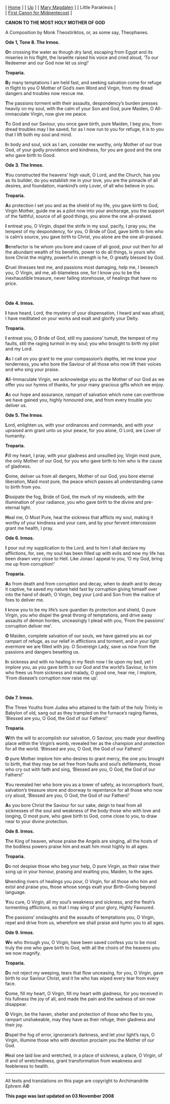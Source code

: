 \[ [Home](index.md) \] \[ [Up](theophan.md) \] \[ [Mary Magdalen](22julcan.md) \] \[ Little Paraklesis \] \[ [First Canon for Midpentecost](MidPenCan1.md) \]

**CANON TO THE MOST HOLY MOTHER OF GOD**

A Composition by Monk Theostiriktos, or, as some say, Theophanes.

**Ode 1, Tone 8. The Irmos.**

**O**n crossing the water as though dry land,
escaping from Egypt
and its miseries in his flight,
the Israelite raised his voice and cried aloud,
‘To our Redeemer and our God now let us sing!’

**Troparia.**

**B**y many temptations I am held fast,
and seeking salvation
come for refuge in flight to you
O Mother of God’s own Word and Virgin,
from my dread dangers and troubles now rescue me.

**T**he passions torment with their assaults,
despondency’s burden
presses heavily on my soul,
with the calm of your Son and God, pure Maiden,
O All-immaculate Virgin, now give me peace.

**T**o God and our Saviour, you once gave birth,
pure Maiden, I beg you,
from dread troubles may I be saved,
for as I now run to you for refuge,
it is to you that I lift both my soul and mind.

**I**n body and soul, sick as I am,
consider me worthy,
only Mother of our true God,
of your godly providence and kindness,
for you are good and the one who gave birth to Good.

**Ode 3. The Irmos.**

**Y**ou constructed the heavens’ high vault, O Lord, and the Church,
has you as its builder, do you establish me in your love,
you are the pinnacle
of all desires, and foundation,
mankind’s only Lover, of all who believe in you.

**Troparia.**

**A**s protection I set you and as the shield of my life,
you gave birth to God, Virgin Mother, guide me as a pilot now
into your anchorage,
you the support of the faithful,
source of all good things, you alone the one all-praised.

**I** entreat you, O Virgin, dispel the strife in my soul,
pacify, I pray you, the tempest of my despondency,
for you, O Bride of God,
gave birth to him who is calm’s source,
you gave birth to Christ, you alone are the one all-praised.

**B**enefactor is he whom you bore and cause of all good,
pour out then for all the abundant wealth of his benefits,
power to do all things,
is yours who bore Christ the mighty,
powerful in strength is he, O greatly blessed by God.

**C**ruel illnesses test me, and passions most damaging,
help me, I beseech you, O Virgin, aid me, all-blameless one,
for I know you to be
the inexhaustible treasure,
never failing storehouse, of healings that have no price.

 

**Ode 4. Irmos.**

**I** have heard, Lord, the mystery
of your dispensation, I heard and was afraid,
I have meditated on your works
and exalt and glorify your Deity.

**Troparia.**

**I** entreat you, O Bride of God,
still my passions’ tumult, the tempest of my faults,
still the raging turmoil in my soul;
you who brought to birth my pilot and my Lord.

**A**s I call on you grant to me
your compassion’s depths, let me know your tenderness,
you who bore the Saviour of all those
who now lift their voices and who sing your praise.

**A**ll-Immaculate Virgin,
we acknowledge you as the Mother of our God
as we offer you our hymns of thanks,
for your many gracious gifts which we enjoy.

**A**s our hope and assurance,
rampart of salvation which none can overthrow
we have gained you, highly honoured one,
and from every trouble you deliver us.

**Ode 5. The Irmos**.

**L**ord, enlighten us,
with your ordinances and commands,
and with your upraised arm grant unto us your peace,
for you alone, O Lord, are Lover of humanity.

**Troparia.**

**F**ill my heart, I pray,
with your gladness and unsullied joy,
Virgin most pure, the only Mother of our God,
for you who gave birth to him who is the cause of gladness.

**C**ome, deliver us
from all dangers, Mother of our God,
you bore eternal liberation, Maid most pure,
the peace which passes all understanding came to birth from you.

**D**issipate the fog,
Bride of God, the murk of my misdeeds,
with the illumination of your radiance,
you who gave birth to the divine and pre-eternal light.

**H**eal me, O Most Pure,
heal the sickness that afflicts my soul,
making it worthy of your kindness and your care,
and by your fervent intercession grant me health, I pray.

**Ode 6. Irmos.**

**I** pour out
my supplication to the Lord,
and to him I shall declare my afflictions,
for, see, my soul has been filled up with evils
and now my life has been drawn very close to Hell.
Like Jonas I appeal to you,
‘O my God, bring me up from corruption!’

**Troparia.**

**A**s from death
and from corruption and decay,
when to death and to decay it captive,
he saved my nature held fast by corruption
giving himself over into the hand of death,
O Virgin, beg your Lord and Son
from the malice of foes to deliver me.

**I** know you
to be my life’s sure guardian
its protection and shield, O pure Virgin,
you who dispel the great throng of temptations,
and drive away assaults of demon hordes,
unceasingly I plead with you,
‘From the passions’ corruption deliver me’.

**O** Maiden,
complete salvation of our souls,
we have gained you as our rampart of refuge,
as our relief in afflictions and torment,
and in your light evermore we are filled with joy.
O Sovereign Lady, save us now
from the passions and dangers besetting us.

**I**n sickness
and with no healing in my flesh
now I lie upon my bed, yet I implore you,
as you gave birth to our God and the world’s Saviour,
to him who frees us from sickness and malady,
O good one, hear me, I implore,
‘From disease’s corruption now raise me up’.

 

**Ode 7. Irmos.**

**T**he Three Youths from Judea
who attained to the faith of the holy Trinity
in Babylon of old,
sang out as they trampled
on the furnace’s raging flames,
‘Blessed are you, O God,
the God of our Fathers!’

**Troparia**.

**W**ith the will to accomplish
our salvation, O Saviour, you made your dwelling place
within the Virgin’s womb,
revealed her as the champion
and protection for all the world.
‘Blessed are you, O God,
the God of our Fathers!’

**O** pure Mother implore him
who desires to grant mercy, the one you brought to birth,
that they may be set free
from faults and soul’s defilements,
those who cry out with faith and sing,
‘Blessed are you, O God,
the God of our Fathers!’

**Y**ou revealed her who bore you
as a tower of safety, as incorruption’s fount,
salvation’s treasure store
and doorway to repentance
for all those who now cry aloud,
‘Blessed are you, O God,
the God of our Fathers!’

**A**s you bore Christ the Saviour
for our sake, deign to heal from all sicknesses of the soul
and weakness of the body
those who with love and longing,
O most pure, who gave birth to God,
come close to you, to draw near
to your divine protection.

**Ode 8. Irmos.**

**T**he King of heaven,
whose praise the Angels are singing,
all the hosts of the bodiless powers
praise him and exalt him most highly to all ages.

**Troparia.**

**D**o not despise those
who beg your help, O pure Virgin,
as their raise their song up in your honour,
praising and exalting you, Maiden, to the ages.

**U**nending rivers
of healings you pour, O Virgin,
for all those who him and extol and praise you,
those whose songs exalt your Birth-Giving beyond language.

**Y**ou cure, O Virgin,
all my soul’s weakness and sickness,
and the flesh’s tormenting afflictions,
so that I may sing of your glory, Highly Favoured.

**T**he passions’ onslaughts
and the assaults of temptations
you, O Virgin, repel and drive from us,
wherefore we shall praise and hymn you to all ages.

**Ode 9. Irmos**.

**W**e who through you, O Virgin,
have been saved confess you
to be most truly the one who gave birth to God,
with all the choirs of the heavens you we now magnify.

**Troparia.**

**D**o not reject my weeping,
tears that flow unceasing,
for you, O Virgin, gave birth to our Saviour Christ,
and it he who has wiped every tear from every face.

**C**ome, fill my heart, O Virgin,
fill my heart with gladness,
for you received in his fullness the joy of all,
and made the pain and the sadness of sin now disappear.

**O** Virgin, be the haven,
shelter and protection
of those who flee to you, rampart unshakeable,
may they have as their refuge, their gladness and their joy.

**D**ispel the fog of error,
ignorance’s darkness,
and let your light’s rays, O Virgin, illumine those
who with devotion proclaim you the Mother of our God.

**H**eal one laid low and wretched,
in a place of sickness,
a place, O Virgin, of ill and of wretchedness,
grant transformation from weakness and feebleness to health.

------------------------------------------------------------------------

All texts and translations on this page are copyright to
Archimandrite Ephrem Â©

**This page was last updated on 03 November 2008**
